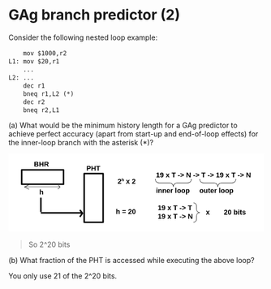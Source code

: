 # GAg branch predictor (2)

Consider the following nested loop example:
```
    mov $1000,r2
L1: mov $20,r1
    ...
L2: ...
    dec r1
    bneq r1,L2 (*)
    dec r2
    bneq r2,L1
```

(a) What would be the minimum history length for a GAg predictor to achieve perfect accuracy 
(apart from start-up and end-of-loop effects) 
for the inner-loop branch with the asterisk (*)?

![gag_branch_predictor_img1.png](gag_branch_predictor2_img1.png)
> So 2^20 bits

(b) What fraction of the PHT is accessed while executing the above loop?

You only use 21 of the 2^20 bits.
